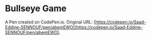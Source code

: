 # Bullseye Game

A Pen created on CodePen.io. Original URL: [https://codepen.io/Saad-Eddine-SENNOUF/pen/abemEWO](https://codepen.io/Saad-Eddine-SENNOUF/pen/abemEWO).

